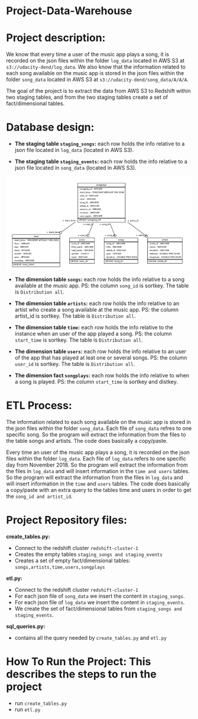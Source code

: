 # Project-Data-Warehouse

# Project description: 
We know that every time a user of the music app plays a song, it is recorded on the json files within the folder `log_data` located in AWS S3 at `s3://udacity-dend/log_data`.
We also know that the information related to each song available on the music app is stored in the json files within the folder `song_data` located in AWS S3 at `s3://udacity-dend/song_data/A/A/A`.

The goal of the project is to extract the data from AWS S3 to Redshift within two staging tables, and from the two staging tables create a set of fact/dimensional tables.


# Database design: 

- **The staging table `staging_songs`:** each row holds the info relative to a json file located in `log_data` (located in AWS S3).

- **The staging table `staging_events`:** each row holds the info relative to a json file located in `song_data` (located in AWS S3).

![This is an image](star_schema.png)

- **The dimension table `songs`:** each row holds the info relative to a song available at the music app. PS: the column `song_id` is sortkey. The table is `Distribution all`.

- **The dimension table `artists`:** each row holds the info relative to an artist who create a song available at the music app. PS: the column artist_id is sortkey. The table is `Distribution all`.

- **The dimension table `time`:** each row holds the info relative to the instance when an user of the app played a song. PS: the column `start_time` is sortkey. The table is `Distribution all`.

- **The dimension table `users`:** each row holds the info relative to an user of the app that has played at leat one or several songs. PS: the column `user_id` is sortkey. The table is `Distribution all`.

- **The dimension fact `songplays`:** each row holds the info relative to when a song is played. PS: the column `start_time` is sortkey and distkey. 



# ETL Process: 
The information related to each song available on the music app is stored in the json files within the folder `song_data`.
Each file of `song_data` refres to one specific song.
So the program will extract the information from the files to the table songs and artists. The code does basically a copy/paste.

Every time an user of the music app plays a song, it is recorded on the json files within the folder `log_data`.
Each file of `log_data` refers to one specific day from November 2018.
So the program will extract the information from the files in `log_data` and will insert information in the `time and users` tables.
So the program will extract the information from the files in `log_data` and will insert information in the `time` and `users` tables. The code does basically a copy/paste with an extra query to the tables time and users in order to get the `song_id and artist_id`. 

# Project Repository files: 
**create_tables.py:** 
- Connect to the redshift cluster `redshift-cluster-1`
- Creates the empty tables `staging_songs and staging_events`
- Creates a set of empty fact/dimensional tables: `songs,artists,time,users,songplays`  

**etl.py:** 
- Connect to the redshift cluster `redshift-cluster-1`
- For each json file of `song_data` we insert the content in `staging_songs`.
- For each json file of `log_data` we insert the content in `staging_events`.
- We create the set of fact/dimensional tables from `staging_songs and staging_events`.

**sql_queries.py:**
- contains all the query needed by `create_tables.py` and `etl.py`

# How To Run the Project: This describes the steps to run the project
- run `create_tables.py` 
- run `etl.py`





